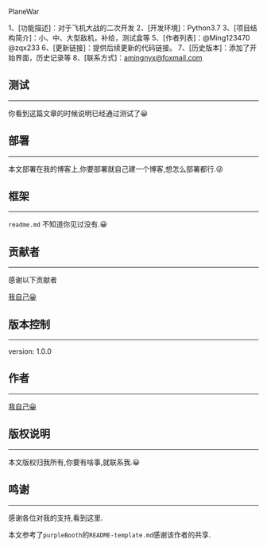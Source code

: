 PlaneWar


1、[功能描述]：对于飞机大战的二次开发
2、[开发环境]：Python3.7
3、[项目结构简介]：小、中、大型敌机，补给，测试盒等
5、[作者列表]：@Ming123470       @zqx233
6、[更新链接]：提供后续更新的代码链接。
7、[历史版本]：添加了开始界面，历史记录等
8、[联系方式]：amingnyx@foxmail.com


<h2>测试</h2>
<hr>
<p>你看到这篇文章的时候说明已经通过测试了😀</p>
<h2>部署</h2>
<hr>
<p>本文部署在我的博客上,你要部署就自己建一个博客,想怎么部署都行.😜</p>
<h2>框架</h2>
<hr>
<p><code>readme.md</code> 不知道你见过没有.😀</p>
<h2>贡献者</h2>
<hr>
<p>感谢以下贡献者</p>
<p><a href="http://linzowo.ml/" rel="nofollow noreferrer">我自己😀</a></p>
<h2>版本控制</h2>
<hr>
<p>version: 1.0.0</p>
<h2>作者</h2>
<hr>
<p><a href="http://linzowo.ml/" rel="nofollow noreferrer">我自己😀</a></p>
<h2>版权说明</h2>
<hr>
<p>本文版权归我所有,你要有啥事,就联系我.😀</p>
<h2>鸣谢</h2>
<hr>
<p>感谢各位对我的支持,看到这里.</p>
<p>本文参考了<code>purpleBooth</code>的<code>README-template.md</code>感谢该作者的共享.</p>
